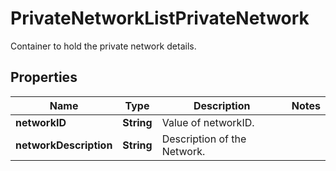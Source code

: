 

# PrivateNetworkListPrivateNetwork

Container to hold the private network details.

## Properties

| Name | Type | Description | Notes |
|------------ | ------------- | ------------- | -------------|
|**networkID** | **String** | Value of networkID. |  |
|**networkDescription** | **String** | Description of the Network. |  |



